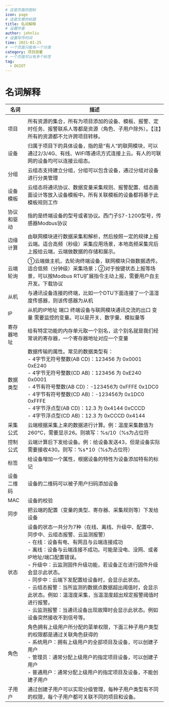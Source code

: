 ```yaml
---
# 这是页面的图标
icon: page
# 这是文章的标题
title: 名词解释
# 设置作者
author: johnliu
# 设置写作时间
time: 2021-01-25
# 一个页面只能有一个分类
category: 项目部署
# 一个页面可以有多个标签
tag:
  - DGIOT
---
```


# 名词解释

|  名词 | 描述  |
| ------------ | ------------ |
|   |   |
|项目      |所有资源的集合，所有为项目添加的设备、模板、报警、定时任务、报警联系人等都是资源（角色、子用户除外）。【注】所有的资源都不允许跨项目转移。  |
|设备      |归属于项目下的具体设备，指的是“有人”的联网模块，可以通过2/3/4G、有线、WIFI等通讯方式连接上云。有人的可联网的设备均可以连接云组态。  |
|分组      |云组态支持建立分组，分组可以包含设备，通过分组对设备进行分类管理  |
|设备模板  |云组态将通讯协议、数据变量采集规则、报警配置、组态画面设计等放入设备模板中。所有关联模板的设备都将基于此模板规则工作  |
|协议和驱动| 指的是终端设备的型号或者协议。西门子S7-1200型号，传感器Modbus协议  |
|边缘计算  |由联网模块进行数据采集和解析，然后按照一定的规律上报云端。适合高频（秒级）采集应用场景，本地高频采集完后上报给云端，云端做数据的存储和展示。  |
|云端轮询  |①云端做主机，去轮询终端设备，联网模块只做数据透传。适合低频（分钟级）采集场景；②对于按键状态上报等场景，可以按Modbus RTU扩展指令主动上报，需要用户自主开发。下载协议  |
|从机      |与通讯设备连接的终端，比如一个DTU下面连接了一个温湿度传感器，则该传感器为从机  |
|IP        |从机的IP地址	端口	终端设备与联网模块通讯交流的出口	变量	需要监控的变量。可以是开关、数字量、模拟量等  |
|寄存器地址| 给有特定功能的内存单元取一个别名，这个别名就是我们经常说的寄存器，一个寄存器地址对应一个变量  |
|数据类型  |  数据传输的属性。常见的数据类型有：<br /> - 4字节无符号整数(AB CD)：123456 为 0x0001 0xE240 <br /> - 4字节无符号整数(CD AB)：123456 为 0xE240 0x0001 <br /> - 4节有符号整数(AB CD)：-123456为 0xFFFE 0x1DC0  <br /> -  4字节有符号整数(CD AB)：-123456为 0x1DC0 0xFFFE <br /> - 4字节浮点型(AB CD)：12.3 为 0x4144 0xCCCD <br /> -  4字节浮点型(CD AB)：12.3 为 0xCCCD 0x4144  <br />
|采集公式  | 云端根据采集上来的数据进行计算。例：温度采集数值为260℃，需要显示26。则填写：%s/10（%s为占位符  |
|控制公式  | 云端计算后下发给设备。例：给设备发送43，但是设备实际需要接收430。则写：%s*10（%s为占位符）  |
|标签      | 给设备增加一个属性，根据设备的特性为设备添加特有的标记  |
|设备二维码| 设备的二维码可以被子用户扫码添加设备  |
|MAC       | 设备的校验  |
|同步      | 把云端的配置（变量的类型、寄存器、采集规则等）下发给设备  |
|状态      | 设备的状态一共分为7种（在线、离线、升级中、配置中、同步中、云组态报警、云监测报警）<br /> - 在线：设备有电、有网且与云端连接成功 <br /> - 离线：设备与云端连接不成功。可能是没电、没网、或者IP地址/端口配置错误。 <br /> - 升级中：云监测固件升级功能，若设备正在进行固件升级会显示此状态。<br /> -  同步中：云端下发配置给设备时，会显示此状态。<br /> -  云组态报警：当所监测的数据点数据超出阈值时，会显示此状态。例如：温湿度采集，当温湿度超出规定报警阈值时进行报警。<br /> -  云监测报警：当通讯设备出现故障时会显示此状态。例如设备突然接收不到信号等。
|角色      | 角色拥有上级用户所分配的菜单权限，下面三种子用户类型的权限都是通过关联角色获得的<br /> - 系统用户：拥有上级用户的全部项目及设备，可以创建子用户<br /> - 管理员：通常分配上级用户的指定项目设备，可以创建子用户<br /> - 普通用户：通常分配上级用户的指定项目及设备，不能创建子用户  |
|子用户   |通过创建子用户可以实现分级管理，每种子用户类型有不同的权限，每个子用户都可关联不同的项目和设备。|